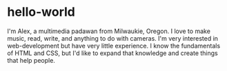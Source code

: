 # hello-world 

I'm Alex, a multimedia padawan from Milwaukie, Oregon. I love to make music, read, write, and anything to do with cameras. I'm very interested in web-development but have very little experience. I know the fundamentals of HTML and CSS, but I'd like to expand that knowledge and create things that help people. 
